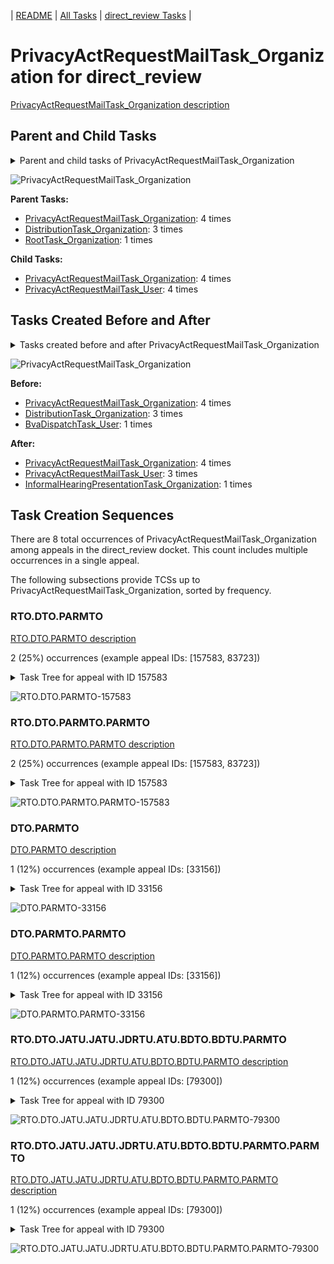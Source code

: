 <!-- DO NOT EDIT THIS FILE.  This file is autogenerated. -->
| [README](../README.md) | [All Tasks](../alltasks.md) | [direct_review Tasks](tasklist.md) |

# PrivacyActRequestMailTask_Organization for direct_review

[PrivacyActRequestMailTask_Organization description](../descr/PrivacyActRequestMailTask_Organization.md)

## Parent and Child Tasks

<details><summary markdown='span'>Parent and child tasks of PrivacyActRequestMailTask_Organization
</summary>

```
digraph G {
rankdir=LR;
node [shape=box]
"PrivacyActRequestMailTask_Organization" -> "PrivacyActRequestMailTask_User" [label=4]
"PrivacyActRequestMailTask_Organization" -> "PrivacyActRequestMailTask_Organization" [label=4]
"PrivacyActRequestMailTask_Organization" -> "PrivacyActRequestMailTask_Organization" [label=4]
"DistributionTask_Organization" -> "PrivacyActRequestMailTask_Organization" [label=3]
"RootTask_Organization" -> "PrivacyActRequestMailTask_Organization" [label=1]
}
```
</details>

![PrivacyActRequestMailTask_Organization](dot/PrivacyActRequestMailTask_Organization-parentchild.dot.png)

**Parent Tasks:**

   * [PrivacyActRequestMailTask_Organization](PrivacyActRequestMailTask_Organization.md): 4 times
   * [DistributionTask_Organization](DistributionTask_Organization.md): 3 times
   * [RootTask_Organization](RootTask_Organization.md): 1 times

**Child Tasks:**

   * [PrivacyActRequestMailTask_Organization](PrivacyActRequestMailTask_Organization.md): 4 times
   * [PrivacyActRequestMailTask_User](PrivacyActRequestMailTask_User.md): 4 times

## Tasks Created Before and After

<details><summary markdown='span'>Tasks created before and after PrivacyActRequestMailTask_Organization</summary>

```
digraph G {
rankdir=LR;

"PrivacyActRequestMailTask_Organization" -> "PrivacyActRequestMailTask_Organization" [label=4]
"PrivacyActRequestMailTask_Organization" -> "PrivacyActRequestMailTask_User" [label=3]
"PrivacyActRequestMailTask_Organization" -> "InformalHearingPresentationTask_Organization" [label=1]
"PrivacyActRequestMailTask_Organization" -> "PrivacyActRequestMailTask_Organization" [label=4]
"DistributionTask_Organization" -> "PrivacyActRequestMailTask_Organization" [label=3]
"BvaDispatchTask_User" -> "PrivacyActRequestMailTask_Organization" [label=1]
}
```
</details>

![PrivacyActRequestMailTask_Organization](dot/PrivacyActRequestMailTask_Organization.dot.png)

**Before:**

   * [PrivacyActRequestMailTask_Organization](PrivacyActRequestMailTask_Organization.md): 4 times
   * [DistributionTask_Organization](DistributionTask_Organization.md): 3 times
   * [BvaDispatchTask_User](BvaDispatchTask_User.md): 1 times

**After:**

   * [PrivacyActRequestMailTask_Organization](PrivacyActRequestMailTask_Organization.md): 4 times
   * [PrivacyActRequestMailTask_User](PrivacyActRequestMailTask_User.md): 3 times
   * [InformalHearingPresentationTask_Organization](InformalHearingPresentationTask_Organization.md): 1 times

## Task Creation Sequences

There are 8 total occurrences of PrivacyActRequestMailTask_Organization among appeals in the direct_review docket.  This count includes multiple occurrences in a single appeal.

The following subsections provide TCSs up to PrivacyActRequestMailTask_Organization, sorted by frequency.

### RTO.DTO.PARMTO

[RTO.DTO.PARMTO description](../descr/RTO.DTO.PARMTO.md)

2 (25%) occurrences (example appeal IDs: [157583, 83723])

<details><summary markdown='span'>Task Tree for appeal with ID 157583</summary>

```
@startuml
skinparam {
  ObjectBorderColor #555
  ObjectBorderThickness 0
  ObjectFontStyle bold
  ObjectFontSize 14
  ObjectAttributeFontColor #333
  ObjectAttributeFontSize 12
}
  object 0.RootTask #8dd3c7 {
Organization
}
  object 1.DistributionTask #ffffb3 {
Organization
}
  object 2.PrivacyActRequestMailTask #bebada {
Organization  <back:white>    </back>
}
  object 3.PrivacyActRequestMailTask #bebada {
Organization  <back:white>    </back>
}
  object 4.PrivacyActRequestMailTask #bebada {
User
}
0.RootTask -- 1.DistributionTask
1.DistributionTask -- 2.PrivacyActRequestMailTask
2.PrivacyActRequestMailTask -- 3.PrivacyActRequestMailTask
3.PrivacyActRequestMailTask -- 4.PrivacyActRequestMailTask
@enduml
```
</details>

![RTO.DTO.PARMTO-157583](uml/RTO.DTO.PARMTO-157583.png)

### RTO.DTO.PARMTO.PARMTO

[RTO.DTO.PARMTO.PARMTO description](../descr/RTO.DTO.PARMTO.PARMTO.md)

2 (25%) occurrences (example appeal IDs: [157583, 83723])

<details><summary markdown='span'>Task Tree for appeal with ID 157583</summary>

```
@startuml
skinparam {
  ObjectBorderColor #555
  ObjectBorderThickness 0
  ObjectFontStyle bold
  ObjectFontSize 14
  ObjectAttributeFontColor #333
  ObjectAttributeFontSize 12
}
  object 0.RootTask #8dd3c7 {
Organization
}
  object 1.DistributionTask #ffffb3 {
Organization
}
  object 2.PrivacyActRequestMailTask #bebada {
Organization  <back:white>    </back>
}
  object 3.PrivacyActRequestMailTask #bebada {
Organization  <back:white>    </back>
}
  object 4.PrivacyActRequestMailTask #bebada {
User
}
0.RootTask -- 1.DistributionTask
1.DistributionTask -- 2.PrivacyActRequestMailTask
2.PrivacyActRequestMailTask -- 3.PrivacyActRequestMailTask
3.PrivacyActRequestMailTask -- 4.PrivacyActRequestMailTask
@enduml
```
</details>

![RTO.DTO.PARMTO.PARMTO-157583](uml/RTO.DTO.PARMTO.PARMTO-157583.png)

### DTO.PARMTO

[DTO.PARMTO description](../descr/DTO.PARMTO.md)

1 (12%) occurrences (example appeal IDs: [33156])

<details><summary markdown='span'>Task Tree for appeal with ID 33156</summary>

```
@startuml
skinparam {
  ObjectBorderColor #555
  ObjectBorderThickness 0
  ObjectFontStyle bold
  ObjectFontSize 14
  ObjectAttributeFontColor #333
  ObjectAttributeFontSize 12
}
  object 0.RootTask #8dd3c7 {
Organization
}
  object 1.TrackVeteranTask #bebada {
Organization
}
  object 2.DistributionTask #ffffb3 {
Organization
}
  object 3.PrivacyActRequestMailTask #bebada {
Organization  <back:white>    </back>
}
  object 4.PrivacyActRequestMailTask #bebada {
Organization  <back:white>    </back>
}
  object 5.PrivacyActRequestMailTask #bebada {
Organization  <back:white>    </back>
}
  object 6.PrivacyActRequestMailTask #bebada {
Organization  <back:white>    </back>
}
  object 7.TrackVeteranTask #bebada {
Organization
}
  object 8.InformalHearingPresentationTask #fdb462 {
Organization
}
  object 9.PrivacyActRequestMailTask #bebada {
User
}
  object 10.JudgeAssignTask #ccebc5 {
User
}
  object 11.JudgeDecisionReviewTask #d9d9d9 {
User
}
  object 12.AttorneyTask #bc80bd {
User
}
0.RootTask -- 1.TrackVeteranTask
0.RootTask -- 2.DistributionTask
2.DistributionTask -- 3.PrivacyActRequestMailTask
3.PrivacyActRequestMailTask -- 4.PrivacyActRequestMailTask
2.DistributionTask -- 5.PrivacyActRequestMailTask
5.PrivacyActRequestMailTask -- 6.PrivacyActRequestMailTask
0.RootTask -- 7.TrackVeteranTask
0.RootTask -- 8.InformalHearingPresentationTask
6.PrivacyActRequestMailTask -- 9.PrivacyActRequestMailTask
0.RootTask -- 10.JudgeAssignTask
0.RootTask -- 11.JudgeDecisionReviewTask
11.JudgeDecisionReviewTask -- 12.AttorneyTask
@enduml
```
</details>

![DTO.PARMTO-33156](uml/DTO.PARMTO-33156.png)

### DTO.PARMTO.PARMTO

[DTO.PARMTO.PARMTO description](../descr/DTO.PARMTO.PARMTO.md)

1 (12%) occurrences (example appeal IDs: [33156])

<details><summary markdown='span'>Task Tree for appeal with ID 33156</summary>

```
@startuml
skinparam {
  ObjectBorderColor #555
  ObjectBorderThickness 0
  ObjectFontStyle bold
  ObjectFontSize 14
  ObjectAttributeFontColor #333
  ObjectAttributeFontSize 12
}
  object 0.RootTask #8dd3c7 {
Organization
}
  object 1.TrackVeteranTask #bebada {
Organization
}
  object 2.DistributionTask #ffffb3 {
Organization
}
  object 3.PrivacyActRequestMailTask #bebada {
Organization  <back:white>    </back>
}
  object 4.PrivacyActRequestMailTask #bebada {
Organization  <back:white>    </back>
}
  object 5.PrivacyActRequestMailTask #bebada {
Organization  <back:white>    </back>
}
  object 6.PrivacyActRequestMailTask #bebada {
Organization  <back:white>    </back>
}
  object 7.TrackVeteranTask #bebada {
Organization
}
  object 8.InformalHearingPresentationTask #fdb462 {
Organization
}
  object 9.PrivacyActRequestMailTask #bebada {
User
}
  object 10.JudgeAssignTask #ccebc5 {
User
}
  object 11.JudgeDecisionReviewTask #d9d9d9 {
User
}
  object 12.AttorneyTask #bc80bd {
User
}
0.RootTask -- 1.TrackVeteranTask
0.RootTask -- 2.DistributionTask
2.DistributionTask -- 3.PrivacyActRequestMailTask
3.PrivacyActRequestMailTask -- 4.PrivacyActRequestMailTask
2.DistributionTask -- 5.PrivacyActRequestMailTask
5.PrivacyActRequestMailTask -- 6.PrivacyActRequestMailTask
0.RootTask -- 7.TrackVeteranTask
0.RootTask -- 8.InformalHearingPresentationTask
6.PrivacyActRequestMailTask -- 9.PrivacyActRequestMailTask
0.RootTask -- 10.JudgeAssignTask
0.RootTask -- 11.JudgeDecisionReviewTask
11.JudgeDecisionReviewTask -- 12.AttorneyTask
@enduml
```
</details>

![DTO.PARMTO.PARMTO-33156](uml/DTO.PARMTO.PARMTO-33156.png)

### RTO.DTO.JATU.JATU.JDRTU.ATU.BDTO.BDTU.PARMTO

[RTO.DTO.JATU.JATU.JDRTU.ATU.BDTO.BDTU.PARMTO description](../descr/RTO.DTO.JATU.JATU.JDRTU.ATU.BDTO.BDTU.PARMTO.md)

1 (12%) occurrences (example appeal IDs: [79300])

<details><summary markdown='span'>Task Tree for appeal with ID 79300</summary>

```
@startuml
skinparam {
  ObjectBorderColor #555
  ObjectBorderThickness 0
  ObjectFontStyle bold
  ObjectFontSize 14
  ObjectAttributeFontColor #333
  ObjectAttributeFontSize 12
}
  object 0.RootTask #8dd3c7 {
Organization
}
  object 1.DistributionTask #ffffb3 {
Organization
}
  object 2.JudgeAssignTask #ccebc5 {
User
}
  object 3.JudgeDecisionReviewTask #d9d9d9 {
User
}
  object 4.AttorneyTask #bc80bd {
User
}
  object 5.JudgeAssignTask #ccebc5 {
User
}
  object 6.JudgeAssignTask #ccebc5 {
User
}
  object 7.JudgeAssignTask #ccebc5 {
User
}
  object 8.JudgeDecisionReviewTask #d9d9d9 {
User
}
  object 9.AttorneyTask #bc80bd {
User
}
  object 10.BvaDispatchTask #b3de69 {
Organization
}
  object 11.BvaDispatchTask #b3de69 {
User
}
  object 12.PrivacyActRequestMailTask #bebada {
Organization  <back:white>    </back>
}
  object 13.PrivacyActRequestMailTask #bebada {
Organization  <back:white>    </back>
}
  object 14.PrivacyActRequestMailTask #bebada {
User
}
0.RootTask -- 1.DistributionTask
0.RootTask -- 2.JudgeAssignTask
0.RootTask -- 3.JudgeDecisionReviewTask
3.JudgeDecisionReviewTask -- 4.AttorneyTask
0.RootTask -- 5.JudgeAssignTask
0.RootTask -- 6.JudgeAssignTask
0.RootTask -- 7.JudgeAssignTask
0.RootTask -- 8.JudgeDecisionReviewTask
8.JudgeDecisionReviewTask -- 9.AttorneyTask
0.RootTask -- 10.BvaDispatchTask
10.BvaDispatchTask -- 11.BvaDispatchTask
0.RootTask -- 12.PrivacyActRequestMailTask
12.PrivacyActRequestMailTask -- 13.PrivacyActRequestMailTask
13.PrivacyActRequestMailTask -- 14.PrivacyActRequestMailTask
@enduml
```
</details>

![RTO.DTO.JATU.JATU.JDRTU.ATU.BDTO.BDTU.PARMTO-79300](uml/RTO.DTO.JATU.JATU.JDRTU.ATU.BDTO.BDTU.PARMTO-79300.png)

### RTO.DTO.JATU.JATU.JDRTU.ATU.BDTO.BDTU.PARMTO.PARMTO

[RTO.DTO.JATU.JATU.JDRTU.ATU.BDTO.BDTU.PARMTO.PARMTO description](../descr/RTO.DTO.JATU.JATU.JDRTU.ATU.BDTO.BDTU.PARMTO.PARMTO.md)

1 (12%) occurrences (example appeal IDs: [79300])

<details><summary markdown='span'>Task Tree for appeal with ID 79300</summary>

```
@startuml
skinparam {
  ObjectBorderColor #555
  ObjectBorderThickness 0
  ObjectFontStyle bold
  ObjectFontSize 14
  ObjectAttributeFontColor #333
  ObjectAttributeFontSize 12
}
  object 0.RootTask #8dd3c7 {
Organization
}
  object 1.DistributionTask #ffffb3 {
Organization
}
  object 2.JudgeAssignTask #ccebc5 {
User
}
  object 3.JudgeDecisionReviewTask #d9d9d9 {
User
}
  object 4.AttorneyTask #bc80bd {
User
}
  object 5.JudgeAssignTask #ccebc5 {
User
}
  object 6.JudgeAssignTask #ccebc5 {
User
}
  object 7.JudgeAssignTask #ccebc5 {
User
}
  object 8.JudgeDecisionReviewTask #d9d9d9 {
User
}
  object 9.AttorneyTask #bc80bd {
User
}
  object 10.BvaDispatchTask #b3de69 {
Organization
}
  object 11.BvaDispatchTask #b3de69 {
User
}
  object 12.PrivacyActRequestMailTask #bebada {
Organization  <back:white>    </back>
}
  object 13.PrivacyActRequestMailTask #bebada {
Organization  <back:white>    </back>
}
  object 14.PrivacyActRequestMailTask #bebada {
User
}
0.RootTask -- 1.DistributionTask
0.RootTask -- 2.JudgeAssignTask
0.RootTask -- 3.JudgeDecisionReviewTask
3.JudgeDecisionReviewTask -- 4.AttorneyTask
0.RootTask -- 5.JudgeAssignTask
0.RootTask -- 6.JudgeAssignTask
0.RootTask -- 7.JudgeAssignTask
0.RootTask -- 8.JudgeDecisionReviewTask
8.JudgeDecisionReviewTask -- 9.AttorneyTask
0.RootTask -- 10.BvaDispatchTask
10.BvaDispatchTask -- 11.BvaDispatchTask
0.RootTask -- 12.PrivacyActRequestMailTask
12.PrivacyActRequestMailTask -- 13.PrivacyActRequestMailTask
13.PrivacyActRequestMailTask -- 14.PrivacyActRequestMailTask
@enduml
```
</details>

![RTO.DTO.JATU.JATU.JDRTU.ATU.BDTO.BDTU.PARMTO.PARMTO-79300](uml/RTO.DTO.JATU.JATU.JDRTU.ATU.BDTO.BDTU.PARMTO.PARMTO-79300.png)

